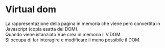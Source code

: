 # Virtual dom
La rappresentazione della pagina in memoria che viene però convertita in Javascript (copia esatta del DOM).  
Quando viene istanziato Vue crea in memoria il V.DOM.  
Si occupa di far interagire e modificare il meno possibile il DOM.
